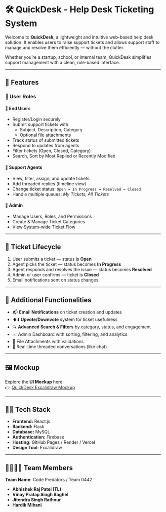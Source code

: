 # 🛠️ QuickDesk - Help Desk Ticketing System

Welcome to **QuickDesk**, a lightweight and intuitive web-based help desk solution. It enables users to raise support tickets and allows support staff to manage and resolve them efficiently — without the clutter.

Whether you’re a startup, school, or internal team, QuickDesk simplifies support management with a clean, role-based interface.

---

## 🚀 Features

### 👥 User Roles

#### 🔹 End Users
- Register/Login securely
- Submit support tickets with:
  - Subject, Description, Category
  - Optional file attachments
- Track status of submitted tickets
- Respond to updates from agents
- Filter tickets (Open, Closed, Category)
- Search, Sort by Most Replied or Recently Modified

#### 🔹 Support Agents
- View, filter, assign, and update tickets
- Add threaded replies (timeline view)
- Change ticket status: `Open → In Progress → Resolved → Closed`
- Handle multiple queues: *My Tickets, All Tickets*

#### 🔹 Admin
- Manage Users, Roles, and Permissions
- Create & Manage Ticket Categories
- View System-wide Ticket Flow

---

## 🔄 Ticket Lifecycle

1. User submits a ticket — status is **Open**
2. Agent picks the ticket — status becomes **In Progress**
3. Agent responds and resolves the issue — status becomes **Resolved**
4. Admin or user confirms — ticket is **Closed**
5. Email notifications sent on status changes

---

## 🧠 Additional Functionalities

- 📬 **Email Notifications** on ticket creation and updates  
- ⬆️⬇️ **Upvote/Downvote** system for ticket usefulness  
- 🔍 **Advanced Search & Filters** by category, status, and engagement  
- 📈 Admin Dashboard with sorting, filtering, and analytics  
- 📸 File Attachments with validations  
- 💬 Real-time threaded conversations (like chat)

---

## 🖼️ Mockup

Explore the **UI Mockup** here:  
👉 [QuickDesk Excalidraw Mockup](https://link.excalidraw.com/l/65VNwvy7c4X/83JslFMQqb3)

---

## 🧑‍💻 Tech Stack

- **Frontend:** React.js  
- **Backend:** Flask  
- **Database:** MySQL  
- **Authentication:** Firebase  
- **Hosting:** GitHub Pages / Render / Vercel  
- **Design Tool:** Excalidraw

---

## 👨‍👩‍👦‍👦 Team Members

**Team Name:** Code Predators / Team 0442

- **Abhishek Raj Patel (TL)**
- **Vinay Pratap Singh Baghel**
- **Jitendra Singh Rathour**
- **Hardik Mihani**
